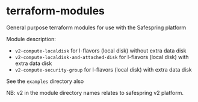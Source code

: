 # terraform-modules
General purpose terraform modules for use with the Safespring platform

Module description:

* `v2-compute-localdisk` for l-flavors (local disk) without extra data disk
* `v2-compute-localdisk-and-attached-disk` for l-flavors (local disk) with extra data disk
* `v2-compute-security-group` for l-flavors (local disk) with extra data disk

See the `examples` directory also

NB: v2 in the module directory names relates to safespring v2 platform.
